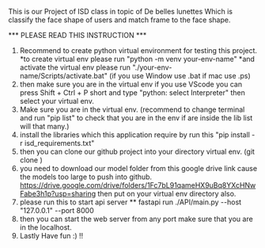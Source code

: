 This is our Project of ISD class in topic of De belles lunettes 
Which is classify the face shape of users and match frame to the face shape.


*** PLEASE READ THIS INSTRUCTION ***
1. Recommend to create python virtual environment for testing this project.
   *to create virtual env please run "python -m venv your-env-name"
   *and activate the virtual env please run "./your-env-name/Scripts/activate.bat" (if you use Window use .bat if mac use .ps)
2. then make sure you are in the virtual env
   if you use VScode you can press Shift + Ctrl + P short and type "python: select Interpreter" then select your virtual env.
3. Make sure you are in the virtual env. (recommend to change terminal and run "pip list" to check that you are in the env if are inside the lib list will that many.)
3. install the libraries which this application require by run this "pip install -r isd_requirements.txt"
4. then you can clone our github project into your directory virtual env. (git clone <repository-link>)
5. you need to download our model folder from this google drive link cause the models too large to push into github.
   https://drive.google.com/drive/folders/1Fc7bL91qameHX9uBq8YXcHNwFabe3h1p?usp=sharing
   then put on your virtual env directory also.
7. please run this to start api server ** fastapi run ./API/main.py --host "127.0.0.1" --port 8000
8. then you can start the web server from any port make sure that you are in the localhost.
9. Lastly Have fun :) !!
